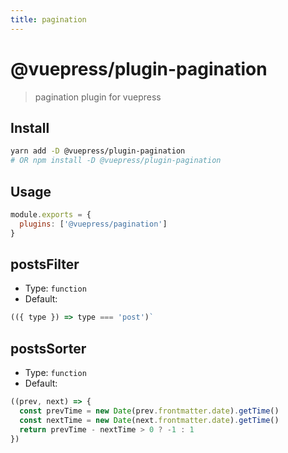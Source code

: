 ```yaml
---
title: pagination
---
```


# @vuepress/plugin-pagination

> pagination plugin for vuepress

## Install

```bash
yarn add -D @vuepress/plugin-pagination
# OR npm install -D @vuepress/plugin-pagination
```

## Usage

```javascript
module.exports = {
  plugins: ['@vuepress/pagination'] 
}
```

## postsFilter

- Type: `function`
- Default:

```js
(({ type }) => type === 'post')`
```

## postsSorter

- Type: `function`
- Default:

```js
((prev, next) => {
  const prevTime = new Date(prev.frontmatter.date).getTime()
  const nextTime = new Date(next.frontmatter.date).getTime()
  return prevTime - nextTime > 0 ? -1 : 1
})
```
